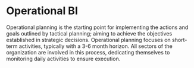 # Operational BI

Operational planning is the starting point for implementing the actions and goals outlined by tactical planning; aiming to achieve the objectives established in strategic decisions. Operational planning focuses on short-term activities, typically with a 3-6 month horizon. All sectors of the organization are involved in this process, dedicating themselves to monitoring daily activities to ensure execution.